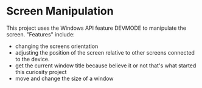 # Screen Manipulation

This project uses the Windows API feature DEVMODE to manipulate the screen. "Features" include:
* changing the screens orientation 
* adjusting the position of the screen relative to other screens connected to the device.
* get the current window title because believe it or not that's what started this curiosity project
* move and change the size of a window